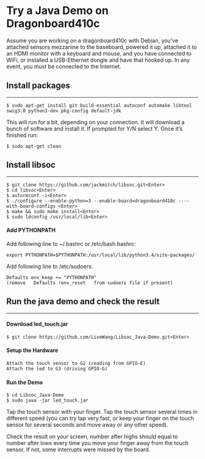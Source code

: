 # Try a Java Demo on Dragonboard410c

Assume you are working on a dragonboard410c with Debian, you’ve attached sensors mezzanine to the baseboard, powered it up, attached it to an HDMI monitor with a keyboard and mouse, and you have connected to WiFi, or installed a USB-Ethernet dongle and have that hooked up. In any event, you must be connected to the Internet.

## Install packages

---

    $ sudo apt-get install git build-essential autoconf automake libtool swig3.0 python3-dev pkg-config default-jdk

This will run for a bit, depending on your connection. It will download a bunch of software and install it. If prompted for Y/N select Y. Once it’s finished run:

    $ sudo apt-get clean


## Install libsoc

---

    $ git clone https://github.com/jackmitch/libsoc.git<Enter>
    $ cd libsoc<Enter>
    $ autoreconf -i<Enter>
    $ ./configure --enable-python=3 --enable-board=dragonboard410c ----with-board-configs <Enter>
    $ make && sudo make install<Enter>
    $ sudo ldconfig /usr/local/lib<Enter>

#### Add PYTHONPATH 

Add following line to ~/.bashrc or /etc/bash.bashrc: 

    export PYTHONPATH=$PYTHONPATH:/usr/local/lib/python3.4/site-packages/

Add following line to /etc/sudoers: 

    Defaults env_keep += "PYTHONPATH"
    (remove   Defaults !env_reset   from sudoers file if present)

## Run the java demo and check the result

---

#### Download led_touch.jar

    $ git clone https://github.com/LiveWang/Libsoc_Java-Demo.git<Enter>

#### Setup the Hardware

    Attach the touch sensor to G2 (reading from GPIO-E)
    Attach the led to G3 (driving GPIO-G)

#### Run the Demo

    $ cd Libsoc_Java-Demo
    $ sudo java -jar led_touch.jar

Tap the touch sensor with your finger. Tap the touch sensor several times in different speed (you can try tap very fast, or keep your finger on the touch sensor for several seconds and move away or any other speed).

Check the result on your screen, number after highs should equal to number after lows every time you move your finger away from the touch sensor. If not, some interrupts were missed by the board.



